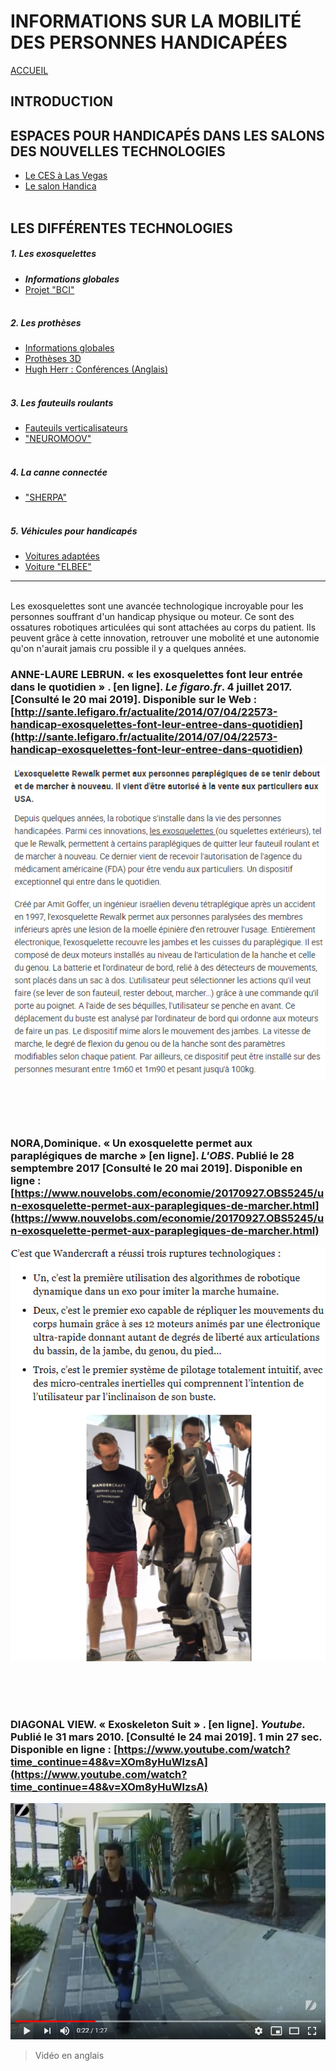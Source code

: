 # INFORMATIONS SUR LA MOBILITÉ DES PERSONNES HANDICAPÉES  
[ACCUEIL](index.md)
## INTRODUCTION  
 
## ESPACES POUR HANDICAPÉS DANS LES SALONS DES NOUVELLES TECHNOLOGIES 
* [Le CES à Las Vegas](ces.md)
* [Le salon Handica](handica.md)
<br/> <br/>
## LES DIFFÉRENTES TECHNOLOGIES
##### 1. Les exosquelettes 
- **_Informations globales_**
- [Projet "BCI"](BCI.md)
<br/><br/>
##### 2. Les prothèses
- [Informations globales](Prothèseinfo.md)
- [Prothèses 3D](Prothèse3D.md)
- [Hugh Herr : Conférences (Anglais)](Hughvidéo.md)
<br/><br/>
##### 3. Les fauteuils roulants
- [Fauteuils verticalisateurs](FauteuilVertical.md)
- ["NEUROMOOV"](Neuromoov.md)
<br/><br/>
##### 4. La canne connectée
- ["SHERPA"](Canneconnectée.md)
<br/><br/>
##### 5. Véhicules pour handicapés
- [Voitures adaptées](Voitureadaptée.md)
- [Voiture "ELBEE"](Elbee.md)

----------------------------------------------------------
<br/>
Les exosquelettes sont une avancée technologique incroyable pour les personnes souffrant d'un handicap physique ou moteur.
Ce sont des ossatures robotiques articulées qui sont attachées au corps du patient.
Ils peuvent grâce à cette innovation, retrouver une mobolité et une autonomie qu'on n'aurait jamais cru possible il y a quelques années. 

<br/>

### ANNE-LAURE LEBRUN. « les exosquelettes font leur entrée dans le quotidien » . [en ligne]. _Le figaro.fr_. 4 juillet 2017. [Consulté le 20 mai 2019]. Disponible sur le Web : [http://sante.lefigaro.fr/actualite/2014/07/04/22573-handicap-exosquelettes-font-leur-entree-dans-quotidien](http://sante.lefigaro.fr/actualite/2014/07/04/22573-handicap-exosquelettes-font-leur-entree-dans-quotidien)
![Exo1.PNG](images/Exo1.PNG "Les Exosquelettes")

<br/><br/><br/>

### NORA,Dominique. « Un exosquelette permet aux paraplégiques de marche »  [en ligne]. _L'OBS_. Publié le 28 semptembre 2017 [Consulté le 20 mai 2019]. Disponible en ligne : [https://www.nouvelobs.com/economie/20170927.OBS5245/un-exosquelette-permet-aux-paraplegiques-de-marcher.html](https://www.nouvelobs.com/economie/20170927.OBS5245/un-exosquelette-permet-aux-paraplegiques-de-marcher.html)
![exo2.PNG](images/exo2.PNG "Essai clinique")

<br/><br/><br/>

### DIAGONAL VIEW.  « Exoskeleton Suit » . [en ligne]. _Youtube._ Publié le 31 mars 2010. [Consulté le 24 mai 2019]. 1 min 27 sec. Disponible en ligne : [https://www.youtube.com/watch?time_continue=48&v=XOm8yHuWlzsA](https://www.youtube.com/watch?time_continue=48&v=XOm8yHuWlzsA)
![exo3.PNG](images/exo3.PNG "Exosquelette")
> Vidéo en anglais




